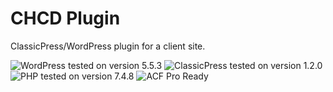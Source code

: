 # CHCD Plugin

ClassicPress/WordPress plugin for a client site.

![WordPress tested on version 5.5.3](https://img.shields.io/badge/WordPress-5.5.3-0073aa.svg?style=flat-square)
![ClassicPress tested on version 1.2.0](https://img.shields.io/badge/ClassicPress-1.2.0-03768e.svg?style=flat-square)
![PHP tested on version 7.4.8](https://img.shields.io/badge/PHP-tested%207.4.8-8892bf.svg?style=flat-square)
![ACF Pro Ready](https://img.shields.io/badge/ACF%20Pro-ready-00d3ae.svg?style=flat-square)
